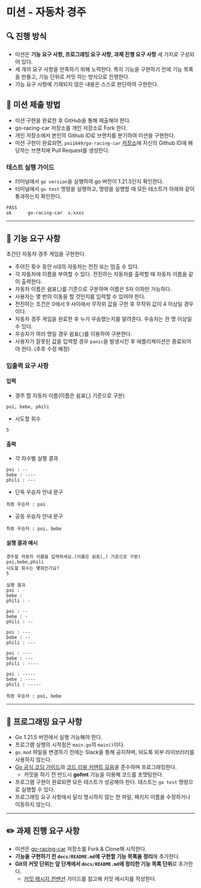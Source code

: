 # 미션 - 자동차 경주

## 🔍 진행 방식

- 미션은 **기능 요구 사항, 프로그래밍 요구 사항, 과제 진행 요구 사항** 세 가지로 구성되어 있다.
- 세 개의 요구 사항을 만족하기 위해 노력한다. 특히 기능을 구현하기 전에 기능 목록을 만들고, 기능 단위로 커밋 하는 방식으로 진행한다.
- 기능 요구 사항에 기재되지 않은 내용은 스스로 판단하여 구현한다.

## 📮 미션 제출 방법

- 미션 구현을 완료한 후 GitHub을 통해 제출해야 한다.
- go-racing-car 저장소를 개인 저장소로 Fork 한다.
- 개인 저장소에서 본인의 Github ID로 브랜치를 분기하여 미션을 구현한다.
- 미션 구현이 완료되면, `poi1649/go-racing-car` [저장소](https://github.com/poi1649/go-racing-car)에 자신의 Github ID에 해당하는 브랜치에 Pull Request를 생성한다.

### 테스트 실행 가이드

- 터미널에서 `go version`을 실행하여 go 버전이 1.21.5인지 확인한다.
- 터미널에서 `go test` 명령을 실행하고, 명령을 실행할 때 모든 테스트가 아래와 같이 통과하는지 확인한다.

```
PASS
ok      go-racing-car  x.xxxs
```

---

## 🚀 기능 요구 사항

초간단 자동차 경주 게임을 구현한다.

- 주어진 횟수 동안 n대의 자동차는 전진 또는 멈출 수 있다.
- 각 자동차에 이름을 부여할 수 있다. 전진하는 자동차를 출력할 때 자동차 이름을 같이 출력한다.
- 자동차 이름은 쉼표(,)를 기준으로 구분하며 이름은 5자 이하만 가능하다.
- 사용자는 몇 번의 이동을 할 것인지를 입력할 수 있어야 한다.
- 전진하는 조건은 0에서 9 사이에서 무작위 값을 구한 후 무작위 값이 4 이상일 경우이다.
- 자동차 경주 게임을 완료한 후 누가 우승했는지를 알려준다. 우승자는 한 명 이상일 수 있다.
- 우승자가 여러 명일 경우 쉼표(,)를 이용하여 구분한다.
- 사용자가 잘못된 값을 입력할 경우 `panic`을 발생시킨 후 애플리케이션은 종료되어야 한다. (추후 수정 예정)

### 입출력 요구 사항

#### 입력

- 경주 할 자동차 이름(이름은 쉼표(,) 기준으로 구분)

```
poi, bebe, phili
```

- 시도할 회수

```
5
```

#### 출력

- 각 차수별 실행 결과

```
poi : --
bebe : ----
phili : ---
```

- 단독 우승자 안내 문구

```
최종 우승자 : poi
```

- 공동 우승자 안내 문구

```
최종 우승자 : poi, bebe
```

#### 실행 결과 예시

```
경주할 자동차 이름을 입력하세요.(이름은 쉼표(,) 기준으로 구분)
poi,bebe,phili
시도할 회수는 몇회인가요?
5

실행 결과
poi : -
bebe : 
phili : -

poi : --
bebe : -
phili : --

poi : ---
bebe : --
phili : ---

poi : ----
bebe : ---
phili : ----

poi : -----
bebe : ----
phili : -----

최종 우승자 : poi, bebe
```

---

## 🎯 프로그래밍 요구 사항

- Go 1.21.5 버전에서 실행 가능해야 한다. 
- 프로그램 실행의 시작점은 `main.go`의 `main()`이다.
- `go.mod` 파일을 변경하기 전에는 Slack을 통해 공지하며, 되도록 외부 라이브러리를 사용하지 않는다.
- [Go 공식 코딩 가이드](https://go.dev/doc/effective_go)와 [코드 리뷰 커멘트 모음](https://go.dev/wiki/CodeReviewComments)을 준수하며 프로그래밍한다.
  - 커밋을 하기 전 반드시 **gofmt** 기능을 이용해 코드를 포맷팅한다.
- 프로그램 구현이 완료되면 모든 테스트가 성공해야 한다. 테스트는 `go test` 명령으로 실행할 수 있다.
- 프로그래밍 요구 사항에서 달리 명시하지 않는 한 파일, 패키지 이름을 수정하거나 이동하지 않는다.


---

## ✏️ 과제 진행 요구 사항

- 미션은 [go-racing-car](https://github.com/poi1649/go-racing-car) 저장소를 Fork & Clone해 시작한다.
- **기능을 구현하기 전 `docs/README.md`에 구현할 기능 목록을 정리**해 추가한다.
- **Git의 커밋 단위는 앞 단계에서 `docs/README.md`에 정리한 기능 목록 단위**로 추가한다.
    - [커밋 메시지 컨벤션](https://gist.github.com/stephenparish/9941e89d80e2bc58a153) 가이드를 참고해 커밋 메시지를 작성한다.